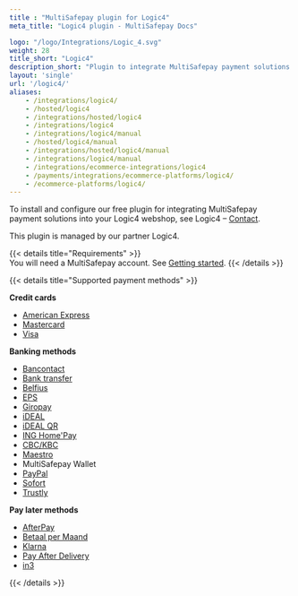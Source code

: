 ```yaml
---
title : "MultiSafepay plugin for Logic4"
meta_title: "Logic4 plugin - MultiSafepay Docs"

logo: "/logo/Integrations/Logic_4.svg"
weight: 28
title_short: "Logic4"
description_short: "Plugin to integrate MultiSafepay payment solutions into your Logic4 webshop."
layout: 'single'
url: '/logic4/'
aliases: 
    - /integrations/logic4/
    - /hosted/logic4
    - /integrations/hosted/logic4
    - /integrations/logic4
    - /integrations/logic4/manual
    - /hosted/logic4/manual
    - /integrations/hosted/logic4/manual
    - /integrations/logic4/manual
    - /integrations/ecommerce-integrations/logic4
    - /payments/integrations/ecommerce-platforms/logic4/
    - /ecommerce-platforms/logic4/
---
```


To install and configure our free plugin for integrating MultiSafepay payment solutions into your Logic4 webshop, see Logic4 – [Contact](https://www.logic4.nl/contact/). 

This plugin is managed by our partner Logic4.

{{< details title="Requirements" >}}
&nbsp;  
You will need a MultiSafepay account. See [Getting started](/getting-started/).
{{< /details >}}

{{< details title="Supported payment methods" >}}

**Credit cards**

- [American Express](/payment-methods/american-express)
- [Mastercard](/payment-methods/mastercard)
- [Visa](/payments/methods/credit-and-debit-cards/visa)

**Banking methods**

- [Bancontact](/payment-methods/bancontact)
- [Bank transfer](/payment-methods/bank-transfer)
- [Belfius](/payment-methods/belfius)
- [EPS](/payment-methods/eps)
- [Giropay](/payment-methods/giropay)
- [iDEAL](/payment-methods/ideal)
- [iDEAL QR](/payments/methods/banks/idealqr)
- [ING Home'Pay](/payment-methods/ing-home-pay)
- [CBC/KBC](/payment-methods/cbc-kbc)
- [Maestro](/payment-methods/maestro)
- MultiSafepay Wallet
- [PayPal](/payment-methods/paypal)
- [Sofort](/payment-methods/sofort)
- [Trustly](/payment-methods/trustly)

**Pay later methods**

+ [AfterPay](/payments/methods/billing-suite/afterpay)
+ [Betaal per Maand](/payment-methods/betaal-per-maand)
+ [Klarna](/payment-methods/klarna)
+ [Pay After Delivery](/payment-methods/pay-after-delivery)
+ [in3](/payments/methods/billing-suite/in3)

{{< /details >}}

